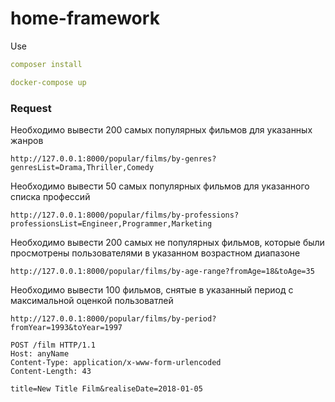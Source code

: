 home-framework
==============

Use

```yaml
composer install
```


```yaml
docker-compose up
```

### Request
Необходимо вывести 200 самых популярных фильмов для указанных жанров
~~~
http://127.0.0.1:8000/popular/films/by-genres?genresList=Drama,Thriller,Comedy
~~~

Необходимо вывести 50 самых популярных фильмов для указанного списка профессий
~~~
http://127.0.0.1:8000/popular/films/by-professions?professionsList=Engineer,Programmer,Marketing
~~~
Необходимо вывести 200 самых не популярных фильмов, которые были просмотрены пользователями в указанном возрастном диапазоне
~~~
http://127.0.0.1:8000/popular/films/by-age-range?fromAge=18&toAge=35
~~~
Необходимо вывести 100 фильмов, снятые в указанный период с максимальной оценкой пользоватлей
~~~
http://127.0.0.1:8000/popular/films/by-period?fromYear=1993&toYear=1997

POST /film HTTP/1.1
Host: anyName
Content-Type: application/x-www-form-urlencoded
Content-Length: 43

title=New Title Film&realiseDate=2018-01-05